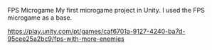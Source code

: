 FPS Microgame
My first microgame project in Unity. I used the FPS microgame as a base.


https://play.unity.com/pt/games/caf6701a-9127-4240-ba7d-95cee25a2bc9/fps-with-more-enemies